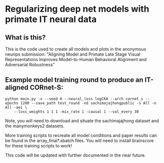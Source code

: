 
# Regularizing deep net models with primate IT neural data

## What is this?

This is the code used to create all models and plots in the anonymous neurips submission: "Aligning Model and Primate Late Stage Visual Representations Improves Model-to-Human Behavioral Alignment and Adversarial Robustness"

## Example model training round to produce an IT-aligned CORnet-S:

```
python main.py -v --seed 0 --neural_loss logCKA --arch cornet_s --epochs 1200 --save_path test_round -nd sachimajajhongpublic -s All -n All -aei \
    --loss_weights 1 1 1 -mix_rate 1 -causal 1 --val_every 30
```

Note, you will need to download and situate the sachimajajhong dataset and the manymonkeys2 datasets.

More training scripts to recreate all model conditions and paper results can be found in the array_final*.sbatch files. You will need to install brainscore for these training scripts to work!

This code will be updated with further documented in the near future.
